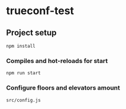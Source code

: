 # trueconf-test

## Project setup

```
npm install
```

### Compiles and hot-reloads for start

```
npm run start
```

### Configure floors and elevators amount

```
src/config.js
```
